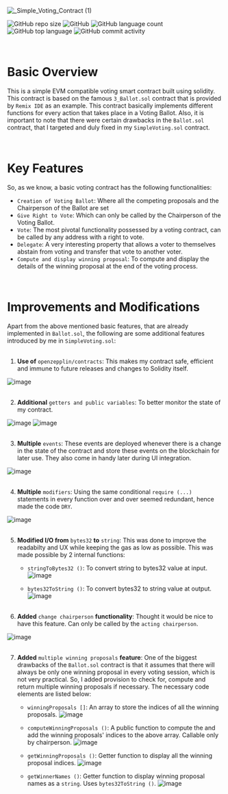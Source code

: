 ![_Simple_Voting_Contract (1)](https://user-images.githubusercontent.com/100613640/166903388-d273b1e4-7874-4312-87a7-062d20a27e82.png)


![GitHub repo size](https://img.shields.io/github/repo-size/moonman369/Simple-Voting-contract)
![GitHub](https://img.shields.io/github/license/moonman369/Simple-Voting-Contract)
![GitHub language count](https://img.shields.io/github/languages/count/moonman369/Simple-Voting-Contract)
![GitHub top language](https://img.shields.io/github/languages/top/moonman369/Simple-Voting-Contract)
![GitHub commit activity](https://img.shields.io/github/commit-activity/m/moonman369/Simple-Voting-Contract)

<br>

# Basic Overview

This is a simple EVM compatible voting smart contract built using solidity. This contract is based on the famous `3_Ballot.sol` contract that is provided by  `Remix IDE` as an example.
This contract basically implements different functions for every action that takes place in a Voting Ballot. Also, it is important to note that there were certain drawbacks in the `Ballot.sol` contract, that I targeted and duly fixed in my `SimpleVoting.sol` contract.

<br>

# Key Features

So, as we know, a basic voting contract has the following functionalities:
* `Creation of Voting Ballot`: Where all the competing proposals and the Chairperson of the Ballot are set
* `Give Right to Vote`: Which can only be called by the Chairperson of the Voting Ballot.
* `Vote`: The most pivotal functionality possessed by a voting contract, can be called by any address with a right to vote.
* `Delegate`: A very interesting property that allows a voter to themselves abstain from voting and transfer that vote to another voter.
* `Compute and display winning proposal`: To compute and display the details of the winning proposal at the end of the voting process.


<br>

# Improvements and Modifications

Apart from the above mentioned basic features, that are already implemented in `Ballot.sol`, the following are some additional features introduced by me in `SimpleVoting.sol`: <br><br>
1. **Use of** `openzepplin/contracts`: This makes my contract safe, efficient and immune to future releases and changes to Solidity itself.

![image](https://user-images.githubusercontent.com/100613640/166983183-42c9a9d7-3546-4da8-b339-922384e3b9e9.png)<br><br>

2. **Additional** `getters and public variables`: To better monitor the state of my contract.

![image](https://user-images.githubusercontent.com/100613640/166983407-c6316725-963e-4677-99d4-e2f58cbf3632.png)
![image](https://user-images.githubusercontent.com/100613640/166983541-3bf810cb-5256-46c9-b365-dbfe5d9f0418.png)<br><br>

3. **Multiple** `events`: These events are deployed whenever there is a change in the state of the contract and store these events on the blockchain for later use. They also come in handy later during UI integration.   

![image](https://user-images.githubusercontent.com/100613640/166983953-6392597f-4747-48b7-8bc6-9a77347a6c80.png)<br><br>

4. **Multiple** `modifiers`: Using the same conditional `require (...)` statements in every function over and over seemed redundant, hence made the code `DRY`.

![image](https://user-images.githubusercontent.com/100613640/166987989-1d6acdc1-fa92-42ef-9325-a378c9077503.png)
<br><br>

5. **Modified I/O from** `bytes32` **to** `string`: This was done to improve the readabilty and UX while keeping the gas as low as possible. This was made possible by      2 internal functions:
    * `stringToBytes32 ()`: To convert string to bytes32 value at input.
    ![image](https://user-images.githubusercontent.com/100613640/166984784-b6ae5b2e-745a-4b69-b1d4-037cf9e4accd.png)<br>

    * `bytes32ToString ()`: To convert bytes32 to string value at output.
    ![image](https://user-images.githubusercontent.com/100613640/166984903-9c1d9d2c-a330-46c6-a0c3-19e56c835985.png)<br><br>

6. **Added** `change chairperson` **functionality**: Thought it would be nice to have this feature. Can only be called by the `acting chairperson`.

![image](https://user-images.githubusercontent.com/100613640/166985808-6fad9473-32ef-4a5d-8500-96cdad15885c.png)<br><br>

7. **Added** `multiple winning proposals` **feature**: One of the biggest drawbacks of the `Ballot.sol` contract is that it assumes that there will always be only one winning proposal in every voting session, which is not very practical. So, I added provision to check for, compute and return multiple winning proposals if necessary. The necessary code elements are listed below:
    * `winningProposals []`: An array to store the indices of all the winning proposals.
    ![image](https://user-images.githubusercontent.com/100613640/166986142-b2848b1a-790e-4f56-aff1-0de20ec183e1.png)<br>

    * `computeWinningProposals ()`: A public function to compute the and add the winning proposals' indices to the above array. Callable only by chairperson.
    ![image](https://user-images.githubusercontent.com/100613640/166986536-63656cbf-48cd-4740-8e5e-976cb44ae1c1.png)<br>

    * `getWinningProposals ()`: Getter function to display all the winning proposal indices.
    ![image](https://user-images.githubusercontent.com/100613640/166986903-8033bfc9-d449-41f8-bb91-609c4d801945.png)<br>

    * `getWinnerNames ()`: Getter function to display winning proposal names as a `string`. Uses `bytes32ToString ()`.
    ![image](https://user-images.githubusercontent.com/100613640/166987619-7861573a-9857-4da2-8feb-b067ee24be77.png)<br>


# 
